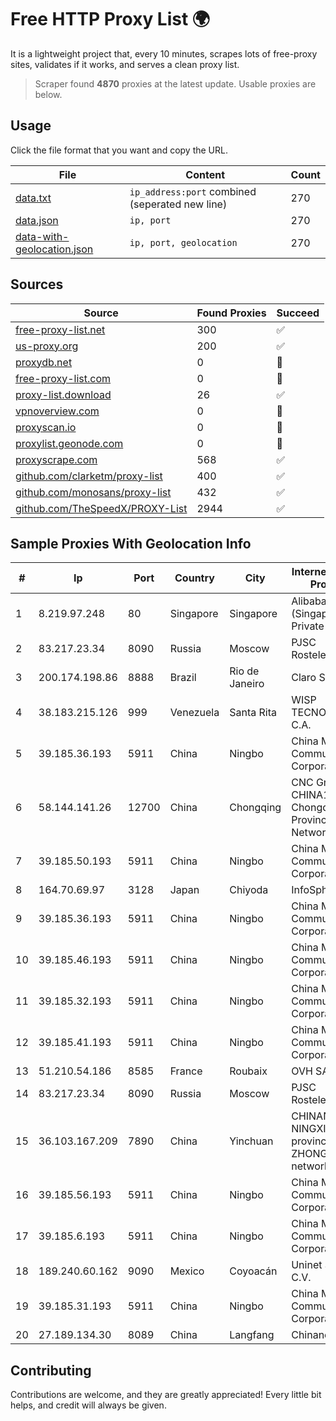 
# Free HTTP Proxy List 🌍

It is a lightweight project that, every 10 minutes, scrapes lots of free-proxy sites, validates if it works, and serves a clean proxy list.


> Scraper found **4870** proxies at the latest update. Usable proxies are below.

## Usage

Click the file format that you want and copy the URL.


|File|Content|Count|
|----|-------|-----|
|[data.txt](https://raw.githubusercontent.com/themiralay/Proxy-List-World/master/data.txt)|`ip_address:port` combined (seperated new line)|270|
|[data.json](https://raw.githubusercontent.com/themiralay/Proxy-List-World/master/data.json)|`ip, port`|270|
|[data-with-geolocation.json](https://raw.githubusercontent.com/themiralay/Proxy-List-World/master/data-with-geolocation.json)|`ip, port, geolocation`|270|

## Sources

|Source|Found Proxies|Succeed|
|------|-------------|-------|
|[free-proxy-list.net](https://free-proxy-list.net)|300|✅|
|[us-proxy.org](https://www.us-proxy.org)|200|✅|
|[proxydb.net](http://proxydb.net)|0|🚫|
|[free-proxy-list.com](https://free-proxy-list.com/?page=&port=&type%5B%5D=http&type%5B%5D=https&up_time=0&search=Search)|0|🚫|
|[proxy-list.download](https://www.proxy-list.download/HTTP)|26|✅|
|[vpnoverview.com](https://vpnoverview.com/privacy/anonymous-browsing/free-proxy-servers)|0|🚫|
|[proxyscan.io](https://www.proxyscan.io)|0|🚫|
|[proxylist.geonode.com](https://proxylist.geonode.com/api/proxy-list?limit=300&page=1&sort_by=lastChecked&sort_type=desc&protocols=http,https)|0|🚫|
|[proxyscrape.com](https://api.proxyscrape.com/v2/?request=displayproxies&protocol=http&timeout=10000&country=all&ssl=all&anonymity=all)|568|✅|
|[github.com/clarketm/proxy-list](https://raw.githubusercontent.com/clarketm/proxy-list/master/proxy-list-raw.txt)|400|✅|
|[github.com/monosans/proxy-list](https://raw.githubusercontent.com/monosans/proxy-list/main/proxies/http.txt)|432|✅|
|[github.com/TheSpeedX/PROXY-List](https://raw.githubusercontent.com/TheSpeedX/PROXY-List/master/http.txt)|2944|✅|


## Sample Proxies With Geolocation Info

|#|Ip|Port|Country|City|Internet Service Provider|
|-|--|----|-------|----|-------------------------|
|1|8.219.97.248|80|Singapore|Singapore|Alibaba Cloud (Singapore) Private Limited|
|2|83.217.23.34|8090|Russia|Moscow|PJSC Rostelecom|
|3|200.174.198.86|8888|Brazil|Rio de Janeiro|Claro S.A|
|4|38.183.215.126|999|Venezuela|Santa Rita|WISP TECNOGER, C.A.|
|5|39.185.36.193|5911|China|Ningbo|China Mobile Communications Corporation|
|6|58.144.141.26|12700|China|Chongqing|CNC Group CHINA169 Chongqing Province Network|
|7|39.185.50.193|5911|China|Ningbo|China Mobile Communications Corporation|
|8|164.70.69.97|3128|Japan|Chiyoda|InfoSphere|
|9|39.185.36.193|5911|China|Ningbo|China Mobile Communications Corporation|
|10|39.185.46.193|5911|China|Ningbo|China Mobile Communications Corporation|
|11|39.185.32.193|5911|China|Ningbo|China Mobile Communications Corporation|
|12|39.185.41.193|5911|China|Ningbo|China Mobile Communications Corporation|
|13|51.210.54.186|8585|France|Roubaix|OVH SAS|
|14|83.217.23.34|8090|Russia|Moscow|PJSC Rostelecom|
|15|36.103.167.209|7890|China|Yinchuan|CHINANET NINGXIA province ZHONGWEI IDC network|
|16|39.185.56.193|5911|China|Ningbo|China Mobile Communications Corporation|
|17|39.185.6.193|5911|China|Ningbo|China Mobile Communications Corporation|
|18|189.240.60.162|9090|Mexico|Coyoacán|Uninet S.A. de C.V.|
|19|39.185.31.193|5911|China|Ningbo|China Mobile Communications Corporation|
|20|27.189.134.30|8089|China|Langfang|Chinanet|



## Contributing

Contributions are welcome, and they are greatly appreciated! Every
little bit helps, and credit will always be given.

